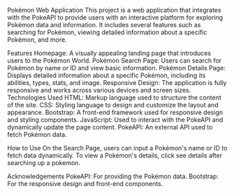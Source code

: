 Pokémon Web Application
This project is a web application that integrates with the PokeAPI to provide users with an interactive platform for exploring Pokémon data and information. It includes several features such as searching for Pokémon, viewing detailed information about a specific Pokémon, and more.

Features
Homepage: A visually appealing landing page that introduces users to the Pokémon World.
Pokémon Search Page: Users can search for Pokémon by name or ID and view basic information.
Pokémon Details Page: Displays detailed information about a specific Pokémon, including its abilities, types, stats, and image.
Responsive Design: The application is fully responsive and works across various devices and screen sizes.
Technologies Used
HTML: Markup language used to structure the content of the site.
CSS: Styling language to design and customize the layout and appearance.
Bootstrap: A front-end framework used for responsive design and styling components.
JavaScript: Used to interact with the PokeAPI and dynamically update the page content.
PokeAPI: An external API used to fetch Pokémon data.

How to Use
On the Search Page, users can input a Pokémon's name or ID to fetch data dynamically.
To view a Pokémon's details, click see details after searching up a pokemon.


Acknowledgements
PokeAPI: For providing the Pokémon data.
Bootstrap: For the responsive design and front-end components.
